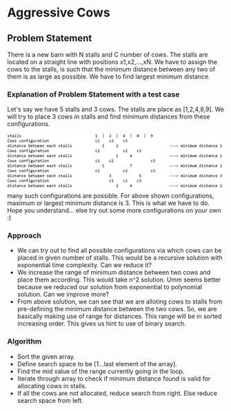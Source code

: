 # Aggressive Cows #

## Problem Statement
There is a new barn with N stalls and C number of cows. The stalls are located on a straight line with positions x1,x2,...,xN. We have to assign the cows to the stalls, is such that the minimum distance between any two of them is as large as possible. We have to find largest minimum distance.

### Explanation of Problem Statement with a test case
Let's say we have 5 stalls and 3 cows. The stalls are place as [1,2,4,8,9]. We will try to place 3 cows in stalls and find minimum distances from these configurations.

<img src="image.png"/>
many such configurations are possible. For above shown configurations, maximum or largest minimum distance is 3. This is what we have to do. Hope you understand... else try out some more configurations on your own :)

### Approach
* We can try out to find all possible configurations via which cows can be placed in given number of stalls. This would be a recursive solution with exponential time complexity. Can we reduce it?
* We increase the range of minimum distance between two cows and place them according. This would take n^2 solution. Umm seems better because we reduced our solution from exponential to polynomial solution. Can we improve more?
* From above solution, we can see that we are alloting cows to stalls from pre-defining the minimum distance between the two cows. So, we are basically making use of range for distances. This range will be in sorted increasing order. This gives us hint to use of binary search. 

### Algorithm
* Sort the given array.
* Define search space to be [1...last element of the array].
* Find the mid value of the range currently going in the loop.
* Iterate through array to check if minimum distance found is valid for allocating cows in stalls. 
* If all the cows are not allocated, reduce search from right. Else reduce search space from left.

